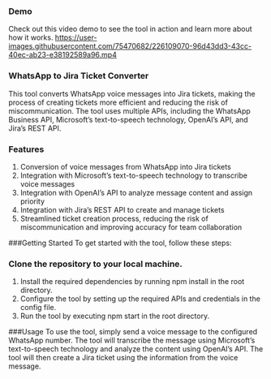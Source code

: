 ### Demo
Check out this video demo to see the tool in action and learn more about how it works.
https://user-images.githubusercontent.com/75470682/226109070-96d43dd3-43cc-40ec-ab23-e38192589a96.mp4

### WhatsApp to Jira Ticket Converter
This tool converts WhatsApp voice messages into Jira tickets, making the process of creating tickets more efficient and reducing the risk of miscommunication. The tool uses multiple APIs, including the WhatsApp Business API, Microsoft’s text-to-speech technology, OpenAI’s API, and Jira’s REST API.

### Features
1. Conversion of voice messages from WhatsApp into Jira tickets
2. Integration with Microsoft’s text-to-speech technology to transcribe voice messages
3. Integration with OpenAI’s API to analyze message content and assign priority
4. Integration with Jira’s REST API to create and manage tickets
5. Streamlined ticket creation process, reducing the risk of miscommunication and improving accuracy for team collaboration

###Getting Started
To get started with the tool, follow these steps:

### Clone the repository to your local machine.
1. Install the required dependencies by running npm install in the root directory.
2. Configure the tool by setting up the required APIs and credentials in the config file.
3. Run the tool by executing npm start in the root directory.

###Usage
To use the tool, simply send a voice message to the configured WhatsApp number. The tool will transcribe the message using Microsoft’s text-to-speech technology and analyze the content using OpenAI’s API. The tool will then create a Jira ticket using the information from the voice message.


